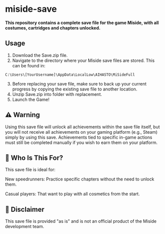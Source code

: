 # miside-save

**This repository contains a complete save file for the game Miside, with all costumes, cartridges and chapters unlocked.**

## Usage

1. Download the Save.zip file.
2. Navigate to the directory where your Miside save files are stored. This can be found in:
```
C:\Users\[YourUsername]\AppData\LocalLow\AIHASTO\MiSideFull
```
3. Before replacing your save file, make sure to back up your current progress by copying the existing save file to another location.
4. Unzip Save.zip into folder with replacement.
5. Launch the Game!

## ⚠️ Warning

Using this save file will unlock all achievements within the save file itself, but you will not receive all achievements on your gaming platform (e.g., Steam) simply by using this save. Achievements tied to specific in-game actions must still be completed manually if you wish to earn them on your platform.

## 🎯 Who Is This For?

This save file is ideal for:

New speedrunners: Practice specific chapters without the need to unlock them.

Casual players: That want to play with all cosmetics from the start.

## 📜 Disclaimer

This save file is provided "as is" and is not an official product of the Miside development team.
